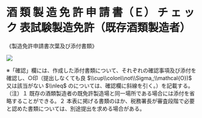 # 酒 類 製 造 免 許 申 請 書（Ｅ） チ ェ ッ ク 表試験製造免許（既存酒類製造者）

《製造免許申請書次葉及び添付書類》

![](https://www.nta.go.jp/tmp/54bad444-5a70-4bff-9567-6f82ffe34efe/images/2a941a20112c23ddead3313c9ca9457d755d96d0b82027028361119c17aa4a2c.jpg)

※「確認」欄には、作成した添付書類について、それぞれの確認事項及び添付を確認し、○印（提出しなくても良 $\\cup\\colon\\not\\Sigma,;\\mathcal{O})$ 又は該当がない $\\nleq$ のについては、確認欄に斜線を引く。）を記載する。（注）１ 既存の酒類製造者の既免許製造場と同一場所である場合には添付を省略することができる。２ 本表に掲げる書類のほか、税務署長が審査段階で必要と認めた書類については、別途提出を求める場合がある。